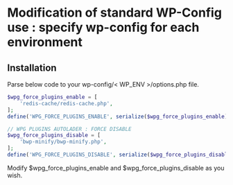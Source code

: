 # Modification of standard WP-Config use : specify wp-config for each environment

## Installation

Parse below code to your wp-config/< WP_ENV >/options.php file.

```PHP
$wpg_force_plugins_enable = [
	'redis-cache/redis-cache.php',
];
define('WPG_FORCE_PLUGINS_ENABLE', serialize($wpg_force_plugins_enable));

// WPG PLUGINS AUTOLADER : FORCE DISABLE
$wpg_force_plugins_disable = [
	'bwp-minify/bwp-minify.php',
];
define('WPG_FORCE_PLUGINS_DISABLE', serialize($wpg_force_plugins_disable));
```
Modify $wpg_force_plugins_enable and $wpg_force_plugins_disable as you wish.
